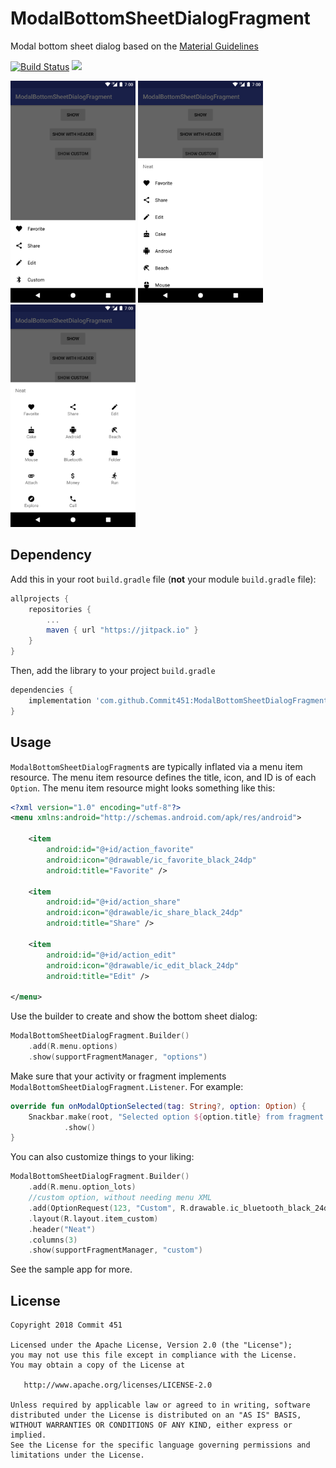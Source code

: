 # ModalBottomSheetDialogFragment

Modal bottom sheet dialog based on the [Material Guidelines](https://material.io/components/sheets-bottom)

[![Build Status](https://travis-ci.org/Commit451/ModalBottomSheetDialogFragment.svg?branch=master)](https://travis-ci.org/Commit451/ModalBottomSheetDialogFragment) [![](https://jitpack.io/v/Commit451/ModalBottomSheetDialogFragment.svg)](https://jitpack.io/#Commit451/ModalBottomSheetDialogFragment)

<img src="/art/simple.png?raw=true" width="200px"> <img src="/art/header.png?raw=true" width="200px"> <img src="/art/custom.png?raw=true" width="200px">

## Dependency

Add this in your root `build.gradle` file (**not** your module `build.gradle` file):

```gradle
allprojects {
	repositories {
		...
		maven { url "https://jitpack.io" }
	}
}
```

Then, add the library to your project `build.gradle`
```gradle
dependencies {
    implementation 'com.github.Commit451:ModalBottomSheetDialogFragment:latest.version.here'
}
```

## Usage
`ModalBottomSheetDialogFragment`s are typically inflated via a menu item resource. The menu item resource defines the title, icon, and ID is of each `Option`. The menu item resource might looks something like this:
```xml
<?xml version="1.0" encoding="utf-8"?>
<menu xmlns:android="http://schemas.android.com/apk/res/android">

    <item
        android:id="@+id/action_favorite"
        android:icon="@drawable/ic_favorite_black_24dp"
        android:title="Favorite" />

    <item
        android:id="@+id/action_share"
        android:icon="@drawable/ic_share_black_24dp"
        android:title="Share" />

    <item
        android:id="@+id/action_edit"
        android:icon="@drawable/ic_edit_black_24dp"
        android:title="Edit" />

</menu>
```
Use the builder to create and show the bottom sheet dialog:
```kotlin
ModalBottomSheetDialogFragment.Builder()
    .add(R.menu.options)
    .show(supportFragmentManager, "options")
```
Make sure that your activity or fragment implements `ModalBottomSheetDialogFragment.Listener`. For example:
```kotlin
override fun onModalOptionSelected(tag: String?, option: Option) {
    Snackbar.make(root, "Selected option ${option.title} from fragment with tag $tag", Snackbar.LENGTH_SHORT)
            .show()
}
```
You can also customize things to your liking:
```kotlin
ModalBottomSheetDialogFragment.Builder()
    .add(R.menu.option_lots)
    //custom option, without needing menu XML
    .add(OptionRequest(123, "Custom", R.drawable.ic_bluetooth_black_24dp))
    .layout(R.layout.item_custom)
    .header("Neat")
    .columns(3)
    .show(supportFragmentManager, "custom")
```
See the sample app for more.

License
--------

    Copyright 2018 Commit 451

    Licensed under the Apache License, Version 2.0 (the "License");
    you may not use this file except in compliance with the License.
    You may obtain a copy of the License at

       http://www.apache.org/licenses/LICENSE-2.0

    Unless required by applicable law or agreed to in writing, software
    distributed under the License is distributed on an "AS IS" BASIS,
    WITHOUT WARRANTIES OR CONDITIONS OF ANY KIND, either express or implied.
    See the License for the specific language governing permissions and
    limitations under the License.

